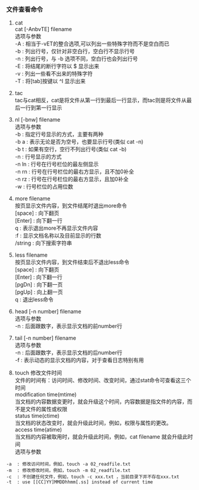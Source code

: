 ### 文件查看命令

1. cat     
cat [-AnbvTE] filename         
选项与参数      
-A	: 相当于-vET的整合选项,可以列出一些特殊字符而不是空白而已      
-b	: 列出行号，仅针对非空白行，空白行不显示行号         
-n	: 列出行号，与 -b 选项不同，空白行也会列出行号     
-E	: 将结尾的断行字符以 $ 显示出来           
-v	: 列出一些看不出来的特殊字符              
-T	: 将[tab]按键以 ^I 显示出来            

2. tac         
tac与cat相反，cat是将文件从第一行到最后一行显示，而tac则是将文件从最后一行到第一行显示

3. nl [-bnw] filename         
选项与参数         
-b	: 指定行号显示的方式，主要有两种            
	  -b a	: 表示无论是否为空号，也要显示行号(类似 cat -n)          
	  -b t	: 如果有空行，空行不列出行号(类似 cat -b)      
-n	: 行号显示的方式           
	  -n ln	: 行号在行号栏位的最左侧显示        
	  -n rn	: 行号在行号栏位的最右方显示，且不加0补全          
	  -n rz : 行号在行号栏位的最右方显示，且加0补全           
-w	: 行号栏位的占用位数         

4. more	filename       
按页显示文件内容，到文件结尾时退出more命令       
[space]	: 向下翻页     
[Enter]	: 向下翻一行          
q		: 表示退出more不再显示文件内容           
:f		: 显示文档名称以及目前显示的行数          
/string	: 向下搜索字符串        

5. less filename        
按页显示文件内容，到文件结束后不退出less命令       
[space]	: 向下翻页        
[Enter]	: 向下翻一行    
[pgDn]	: 向下翻一页       
[pgUp]	: 向上翻一页     
q		: 退出less命令           

6. head [-n number] filename        
选项与参数      
-n	: 后面跟数字，表示显示文档的前number行     

7. tail [-n number] filename         
选项与参数         
-n	: 后面跟数字，表示显示文档的后number行          
-f	: 表示动态的显示文档的内容，对于查看日志特别有用        

8. touch
修改文件时间          
文件的时间有：访问时间、修改时间、改变时间，通过stat命令可查看这三个时间         
modification time(mtime)           
	当文档的内容数据变更时，就会升级这个时间，内容数据是指文件的内容，而不是文件的属性或权限       
status time(ctime)         
	当文档的状态改变时，就会升级此时间，例如，权限与属性的更改。      
access time(atime)         
	当文档的内容被取用时，就会升级此时间，例如，cat filename 就会升级此时间           
选项与参数        
```
-a	: 修改访问时间，例如，touch -a 02_readfile.txt           
-m	: 修改修改时间，例如，touch -m 02_readfile.txt             
-c	: 不创建任何文件，例如，touch -c xxx.txt ，当前目录下并不存在xxx.txt        
-t	: use [[CC]YY]MMDDhhmm[.ss] instead of current time          
```



